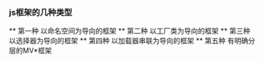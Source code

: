 ### js框架的几种类型
** 第一种 以命名空间为导向的框架
** 第二种 以工厂类为导向的框架
** 第三种 以选择器为导向的框架
** 第四种 以加载器串联为导向的框架
** 第五种 有明确分层的MV*框架